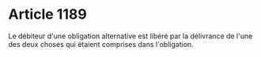 # Article 1189

Le débiteur d'une obligation alternative est libéré par la délivrance de l'une des deux choses qui étaient comprises dans l'obligation.
